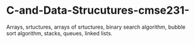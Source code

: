 # C-and-Data-Strucutures-cmse231-
Arrays, srtuctures, arrays of srtuctures, binary search algorithm, bubble sort algorithm, stacks, queues, linked lists. 
